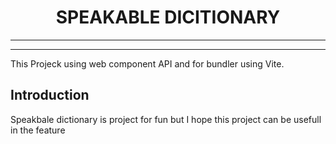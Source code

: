 <div align="center">
  <h1>SPEAKABLE DICITIONARY</h1>
</div>

<hr>


<hr>

This Projeck using web component API and for bundler using Vite.

## Introduction

Speakbale dictionary is project for fun but I hope this project can be usefull in the feature